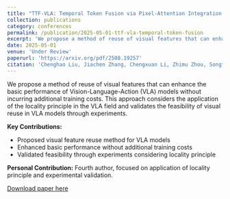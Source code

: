 ```yaml
---
title: "TTF-VLA: Temporal Token Fusion via Pixel-Attention Integration for Vision-Language-Action Models"
collection: publications
category: conferences
permalink: /publication/2025-05-01-ttf-vla-temporal-token-fusion
excerpt: 'We propose a method of reuse of visual features that can enhance the basic performance of VLA models without incurring additional training costs.'
date: 2025-05-01
venue: 'Under Review'
paperurl: 'https://arxiv.org/pdf/2508.19257'
citation: 'Chenghao Liu, Jiachen Zhang, Chengxuan Li, Zhimu Zhou, Songfang Huang, Huiling Duan. (2025). &quot;TTF-VLA: Temporal Token Fusion via Pixel-Attention Integration for Vision-Language-Action Models.&quot; <i>Under Review</i>. (Fourth Author)'
---
```


We propose a method of reuse of visual features that can enhance the basic performance of Vision-Language-Action (VLA) models without incurring additional training costs. This approach considers the application of the locality principle in the VLA field and validates the feasibility of visual reuse in VLA models through experiments.

**Key Contributions:**
- Proposed visual feature reuse method for VLA models
- Enhanced basic performance without additional training costs
- Validated feasibility through experiments considering locality principle

**Personal Contribution:** Fourth author, focused on application of locality principle and experimental validation.

[Download paper here](https://arxiv.org/pdf/2508.19257)
